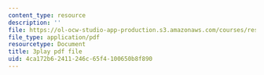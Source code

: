 ```yaml
---
content_type: resource
description: ''
file: https://ol-ocw-studio-app-production.s3.amazonaws.com/courses/res-6-012-introduction-to-probability-spring-2018/4ca172b62411246c65f4100650b8f890_MzvRQFYUEFU.pdf
file_type: application/pdf
resourcetype: Document
title: 3play pdf file
uid: 4ca172b6-2411-246c-65f4-100650b8f890
---
```

